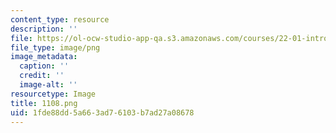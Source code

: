 ```yaml
---
content_type: resource
description: ''
file: https://ol-ocw-studio-app-qa.s3.amazonaws.com/courses/22-01-introduction-to-nuclear-engineering-and-ionizing-radiation-fall-2016/1fde88dd5a663ad76103b7ad27a08678_1108.png
file_type: image/png
image_metadata:
  caption: ''
  credit: ''
  image-alt: ''
resourcetype: Image
title: 1108.png
uid: 1fde88dd-5a66-3ad7-6103-b7ad27a08678
---
```

